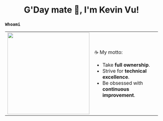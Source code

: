 <h1 align="center">G'Day mate 👋, I'm Kevin Vu!</h1>

### `Whoami`
<table align="center">
	<td>
		<img src="https://user-images.githubusercontent.com/43775190/129565174-fddaf369-5e6a-4ef6-b96d-c2939b981d93.gif" width="270px" />
	</td>
	<td>
		<p>
			☕ My motto:
			<ul>
				<li>Take <strong>full ownership</strong>.
				</li>
				<li>Strive for <strong>technical excellence</strong>.
				</li>
				<li>Be obsessed with <strong>continuous improvement</strong>.
				</li>
			</ul>
		</p>
	</td>
</table>
